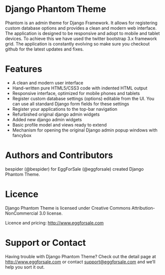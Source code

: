 Django Phantom Theme
====================

Phantom is an admin theme for Django Framework. It allows for registering custom database options and provides a clean and modern web interface.
The application is designed to be responsive and adopt to mobile and tablet devices. To achieve this we have used the twitter bootstrap 3.x framework grid. The application is constantly evolving so make sure you checkout github for the latest updates and fixes.

Features
========
* A clean and modern user interface
* Hand-written pure HTML5/CSS3 code with indented HTML output
* Responsive interface, optimized for mobile phones and tablets
* Register custom database settings (options) editable from the UI. You can use all standard Django form fields for these settings
* Register your applications to the top-bar navigation
* Refurbished original django admin widgets
* Added new django admin widgets
* Basic profile model and views ready to extend
* Mechanism for opening the original Django admin popup windows with fancybox

Authors and Contributors
========================
bespider (@bespider) for EggForSale (@eggforsale) created Django Phantom Theme.

Licence
=======
Django Phantom Theme is licensed under Creative Commons Attribution-NonCommercial 3.0 license.

Licence and pricing: http://www.eggforsale.com

Support or Contact
==================
Having trouble with Django Phantom Theme? Check out the detail page at http://www.eggforsale.com or contact support@eggforsale.com and we’ll help you sort it out.
